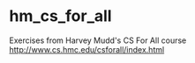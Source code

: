 # hm_cs_for_all
Exercises from Harvey Mudd's CS For All course http://www.cs.hmc.edu/csforall/index.html
